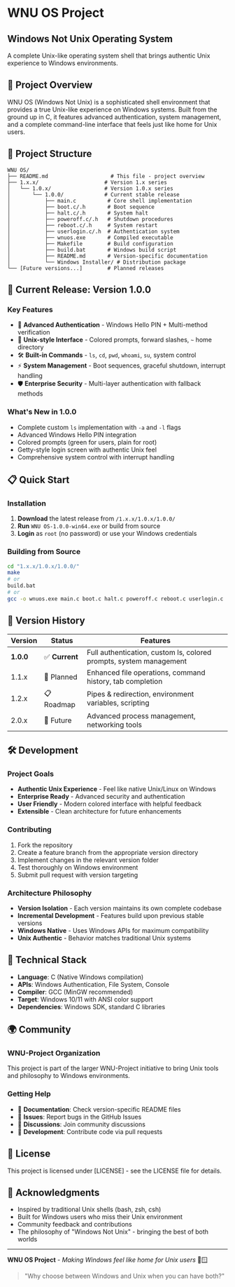 # WNU OS Project

## **Windows Not Unix Operating System**

A complete Unix-like operating system shell that brings authentic Unix experience to Windows environments.

## 🌟 Project Overview

WNU OS (Windows Not Unix) is a sophisticated shell environment that provides a true Unix-like experience on Windows systems. Built from the ground up in C, it features advanced authentication, system management, and a complete command-line interface that feels just like home for Unix users.

## 📁 Project Structure

```text
WNU OS/
├── README.md                    # This file - project overview
├── 1.x.x/                     # Version 1.x series
│   └── 1.0.x/                 # Version 1.0.x series  
│       └── 1.0.0/             # Current stable release
│           ├── main.c          # Core shell implementation
│           ├── boot.c/.h       # Boot sequence
│           ├── halt.c/.h       # System halt
│           ├── poweroff.c/.h   # Shutdown procedures  
│           ├── reboot.c/.h     # System restart
│           ├── userlogin.c/.h  # Authentication system
│           ├── wnuos.exe       # Compiled executable
│           ├── Makefile        # Build configuration
│           ├── build.bat       # Windows build script
│           ├── README.md       # Version-specific documentation
│           └── Windows Installer/ # Distribution package
└── [Future versions...]        # Planned releases
```

## 🚀 Current Release: Version 1.0.0

### Key Features

- 🔐 **Advanced Authentication** - Windows Hello PIN + Multi-method verification
- 🎨 **Unix-style Interface** - Colored prompts, forward slashes, `~` home directory
- 🛠️ **Built-in Commands** - `ls`, `cd`, `pwd`, `whoami`, `su`, system control
- ⚡ **System Management** - Boot sequences, graceful shutdown, interrupt handling
- 🛡️ **Enterprise Security** - Multi-layer authentication with fallback methods

### What's New in 1.0.0

- Complete custom `ls` implementation with `-a` and `-l` flags
- Advanced Windows Hello PIN integration
- Colored prompts (green for users, plain for root)
- Getty-style login screen with authentic Unix feel
- Comprehensive system control with interrupt handling

## 📋 Quick Start

### Installation

1. **Download** the latest release from `/1.x.x/1.0.x/1.0.0/`
2. **Run** `WNU OS-1.0.0-win64.exe` or build from source
3. **Login** as `root` (no password) or use your Windows credentials

### Building from Source

```bash
cd "1.x.x/1.0.x/1.0.0/"
make
# or
build.bat
# or  
gcc -o wnuos.exe main.c boot.c halt.c poweroff.c reboot.c userlogin.c
```

## 🎯 Version History

| Version | Status | Features |
|---------|--------|----------|
| **1.0.0** | ✅ **Current** | Full authentication, custom ls, colored prompts, system management |
| 1.1.x | 🔄 Planned | Enhanced file operations, command history, tab completion |
| 1.2.x | 📋 Roadmap | Pipes & redirection, environment variables, scripting |
| 2.0.x | 🌟 Future | Advanced process management, networking tools |

## 🛠️ Development

### Project Goals

- **Authentic Unix Experience** - Feel like native Unix/Linux on Windows
- **Enterprise Ready** - Advanced security and authentication  
- **User Friendly** - Modern colored interface with helpful feedback
- **Extensible** - Clean architecture for future enhancements

### Contributing

1. Fork the repository
2. Create a feature branch from the appropriate version directory
3. Implement changes in the relevant version folder
4. Test thoroughly on Windows environment
5. Submit pull request with version targeting

### Architecture Philosophy

- **Version Isolation** - Each version maintains its own complete codebase
- **Incremental Development** - Features build upon previous stable versions
- **Windows Native** - Uses Windows APIs for maximum compatibility
- **Unix Authentic** - Behavior matches traditional Unix systems

## 🔧 Technical Stack

- **Language**: C (Native Windows compilation)
- **APIs**: Windows Authentication, File System, Console
- **Compiler**: GCC (MinGW recommended)  
- **Target**: Windows 10/11 with ANSI color support
- **Dependencies**: Windows SDK, standard C libraries

## 🌍 Community

### WNU-Project Organization

This project is part of the larger WNU-Project initiative to bring Unix tools and philosophy to Windows environments.

### Getting Help

- 📖 **Documentation**: Check version-specific README files
- 🐛 **Issues**: Report bugs in the GitHub Issues
- 💬 **Discussions**: Join community discussions
- 🔧 **Development**: Contribute code via pull requests

## 📄 License

This project is licensed under [LICENSE] - see the LICENSE file for details.

## 🎉 Acknowledgments

- Inspired by traditional Unix shells (bash, zsh, csh)
- Built for Windows users who miss their Unix environment
- Community feedback and contributions
- The philosophy of "Windows Not Unix" - bringing the best of both worlds

---

**WNU OS Project** - *Making Windows feel like home for Unix users* 🐧🪟

> "Why choose between Windows and Unix when you can have both?"
